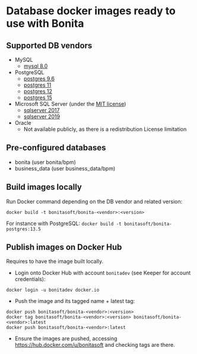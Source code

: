 # Database docker images ready to use with Bonita

## Supported DB vendors

* MySQL
    * [mysql 8.0](mysql/8.0/README.md)
* PostgreSQL
    * [postgres 9.6](postgres/9.6/README.md)
    * [postgres 11](postgres/11/README.md)
    * [postgres 12](postgres/12/README.md)
    * [postgres 15](postgres/15/README.md)
* Microsoft SQL Server (under the [MIT license](https://github.com/microsoft/mssql-docker/blob/master/LICENSE))
    * [sqlserver 2017](sqlserver/2017/README.md)
    * [sqlserver 2019](sqlserver/2019/README.md)
* Oracle
    * Not available publicly, as there is a redistribution License limitation

## Pre-configured databases

* bonita (user bonita/bpm)
* business_data (user business_data/bpm)

## Build images locally

Run Docker command depending on the DB vendor and related version:

```shell
docker build -t bonitasoft/bonita-<vendor>:<version>
```

For instance with PostgreSQL: `docker build -t bonitasoft/bonita-postgres:13.5`

## Publish images on Docker Hub

Requires to have the image built locally.

* Login onto Docker Hub with account `bonitadev` (see Keeper for account credentials):

```shell
docker login -u bonitadev docker.io
```

* Push the image and its tagged name + latest tag:

```shell
docker push bonitasoft/bonita-<vendor>:<version>
docker tag bonitasoft/bonita-<vendor>:<version> bonitasoft/bonita-<vendor>:latest
docker push bonitasoft/bonita-<vendor>:latest
```

* Ensure the images are pushed, accessing https://hub.docker.com/u/bonitasoft and checking tags are there.
